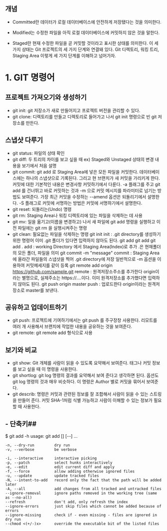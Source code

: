 ## 개념 ##
- Committed란 데이터가 로컬 데이터베이스에 안전하게 저장됐다는 것을 의미한다.

- Modified는 수정한 파일을 아직 로컬 데이터베이스에 커밋하지 않은 것을 말한다.

- Staged란 현재 수정한 파일을 곧 커밋할 것이라고 표시한 상태를 의미한다.
이 세 가지 상태는 Git 프로젝트의 세 가지 단계와 연결돼 있다. Git 디렉토리, 워킹 트리, Staging Area 이렇게 세 가지 단계를 이해하고 넘어가자.
# 1. GIT 명령어
## 프로젝트 가져오기와 생성하기 ##
- git init: git 저장소가 새로 만들어지고 프로젝트 버전을 관리할 수 있다.
- git clone: 디렉토리를 만들고 디렉토리로 들어가고 나서 git init 명령으로 빈 git 저장소를 만든다.

## 스냅샷 다루기 ##
- git status: 파일의 상태 확인
- git diff: 두 트리의 차이를 보고 싶을 때 ex) Staged와 Unstaged 상태의 변경 내용을 보기에서 처음 설명
- git commit: git add 로 Staging Area에 넣은 모든 파일을 커밋한다. 데이터베이스에는 하나의 스냅샷으로 기록된다. 그리고 현 브랜치가 새 커밋을 가리키게 한다. 커밋에 대한 기본적인 내용은 변경사항 커밋하기에서 다룬다. -a 플래그를 주고 git add 를 건너뛰고 바로 커밋하는 것과 -m 으로 커밋 메시지를 파라미터로 넘기는 방법도 보여준다. 가장 최근 커밋을 수정하는 --amend 옵션은 되돌리기에서 설명한다. -S 플래그로 커밋에 서명하는 방법은 커밋에 서명하기에서 설명한다.
- git reset: 되돌리는(Undo) 명령
- git rm:  Staging Area나 워킹 디렉토리에 있는 파일을 삭제하는 데 사용
- git mv: 일을 옮기고(이름을 변경하고) 나서 새 파일에 git add 명령을 실행하고 이전 파일에는 git rm 을 실행시켜주는 명령
- git clean: 필요없는 파일을 삭제하는 명령
git init
init : .git directory를 생성하기 위한 명령어
이미 .git 폴더가 있다면 입력하지 않아도 된다.
git add <filename>
git add <foldername>
git add .
add : working Directory 에서 Staging Area(Index)로 추가
.은 현재폴더의 모든 폴더, 파일을 의미
git commit -m "message"
commit : Staging Area에 올라간 파일들의 스냅샷을 찍어 .git directory에 저장
일반적으로 -m 옵션을 이용하여 커밋메세지를 같이 등록
git remote add origin https://github.com/sample.git
remote : 원격저장소주소를 추가한다 origin이라는 별명으로, 실제주소는 https://....이다.
이미 원격저장소를 추가했다면 입력하지 않아도 된다.
git push origin master
push : 업로드한다 origin이라는 원격저장소로 master를 보낸다.

## 공유하고 업데이트하기 ##
- git push: 프로젝트에 기여하기에서는 git push 를 주구장창 사용한다. 리모트를 여러 개 사용해서 브랜치에 작업한 내용을 공유하는 것을 보여준다.
- git remote:  git remote add <name> <url> 형식으로 사용

## 보기와 비교 ##
- git show:  Git 개체를 사람이 읽을 수 있도록 요약해서 보여준다. 태그나 커밋 정보를 보고 싶을 때 이 명령을 사용한다.
- git shortlog: git log 명령의 결과를 요약해서 보여 준다고 생각하면 된다. 옵션도 git log 명령의 것과 매우 비슷하다. 이 명령은 Author 별로 커밋을 묶어서 보여준다.
- git describ: 명령은 커밋과 관련된 정보를 잘 조합해서 사람이 읽을 수 있는 스트링을 만들어 준다. 커밋 SHA-1처럼 식별 가능하고 사람이 이해할 수 있는 정보가 필요할 때 사용한다.

## - 단축키##
$ git add -h
usage: git add [<options>] [--] <pathspec>...

    -n, --dry-run         dry run
    -v, --verbose         be verbose

    -i, --interactive     interactive picking
    -p, --patch           select hunks interactively
    -e, --edit            edit current diff and apply
    -f, --force           allow adding otherwise ignored files
    -u, --update          update tracked files
    -N, --intent-to-add   record only the fact that the path will be added later
    -A, --all             add changes from all tracked and untracked files
    --ignore-removal      ignore paths removed in the working tree (same as --no-all)
    --refresh             don't add, only refresh the index
    --ignore-errors       just skip files which cannot be added because of errors
    --ignore-missing      check if - even missing - files are ignored in dry run
    --chmod <(+/-)x>      override the executable bit of the listed files
